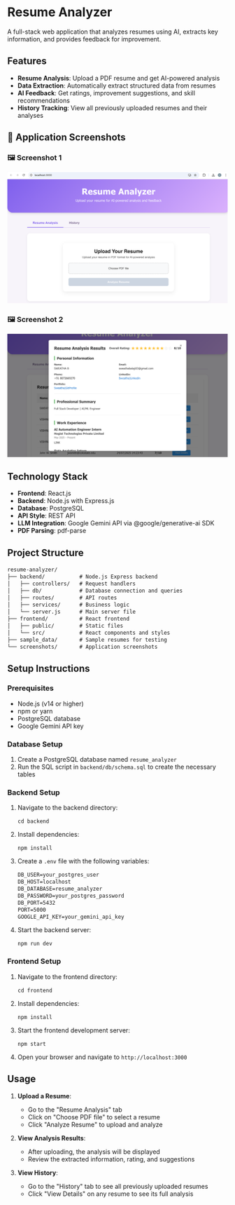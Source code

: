 # Resume Analyzer

A full-stack web application that analyzes resumes using AI, extracts key information, and provides feedback for improvement.

## Features

- **Resume Analysis**: Upload a PDF resume and get AI-powered analysis
- **Data Extraction**: Automatically extract structured data from resumes
- **AI Feedback**: Get ratings, improvement suggestions, and skill recommendations
- **History Tracking**: View all previously uploaded resumes and their analyses

## 📸 Application Screenshots

### 🖼️ Screenshot 1
![Screenshot 1](https://github.com/sweathabalaji/Resume_analyser/blob/main/screenshots/Screenshot%202025-07-24%20at%209.02.10%20PM.png?raw=true)

### 🖼️ Screenshot 2
![Screenshot 2](https://github.com/sweathabalaji/Resume_analyser/blob/main/screenshots/Screenshot%202025-07-24%20at%209.03.32%20PM.png?raw=true)


## Technology Stack

- **Frontend**: React.js
- **Backend**: Node.js with Express.js
- **Database**: PostgreSQL
- **API Style**: REST API
- **LLM Integration**: Google Gemini API via @google/generative-ai SDK
- **PDF Parsing**: pdf-parse

## Project Structure

```
resume-analyzer/
├── backend/           # Node.js Express backend
│   ├── controllers/   # Request handlers
│   ├── db/            # Database connection and queries
│   ├── routes/        # API routes
│   ├── services/      # Business logic
│   └── server.js      # Main server file
├── frontend/          # React frontend
│   ├── public/        # Static files
│   └── src/           # React components and styles
├── sample_data/       # Sample resumes for testing
└── screenshots/       # Application screenshots
```

## Setup Instructions

### Prerequisites

- Node.js (v14 or higher)
- npm or yarn
- PostgreSQL database
- Google Gemini API key

### Database Setup

1. Create a PostgreSQL database named `resume_analyzer`
2. Run the SQL script in `backend/db/schema.sql` to create the necessary tables

### Backend Setup

1. Navigate to the backend directory:
   ```
   cd backend
   ```

2. Install dependencies:
   ```
   npm install
   ```

3. Create a `.env` file with the following variables:
   ```
   DB_USER=your_postgres_user
   DB_HOST=localhost
   DB_DATABASE=resume_analyzer
   DB_PASSWORD=your_postgres_password
   DB_PORT=5432
   PORT=5000
   GOOGLE_API_KEY=your_gemini_api_key
   ```

4. Start the backend server:
   ```
   npm run dev
   ```

### Frontend Setup

1. Navigate to the frontend directory:
   ```
   cd frontend
   ```

2. Install dependencies:
   ```
   npm install
   ```

3. Start the frontend development server:
   ```
   npm start
   ```

4. Open your browser and navigate to `http://localhost:3000`

## Usage

1. **Upload a Resume**:
   - Go to the "Resume Analysis" tab
   - Click on "Choose PDF file" to select a resume
   - Click "Analyze Resume" to upload and analyze

2. **View Analysis Results**:
   - After uploading, the analysis will be displayed
   - Review the extracted information, rating, and suggestions

3. **View History**:
   - Go to the "History" tab to see all previously uploaded resumes
   - Click "View Details" on any resume to see its full analysis
